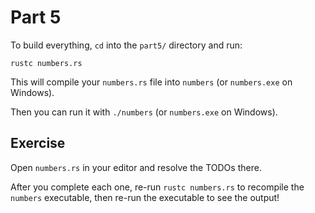 # Part 5

To build everything, `cd` into the `part5/` directory and run:

```shell
rustc numbers.rs
```

This will compile your `numbers.rs` file into `numbers` (or `numbers.exe` on Windows).

Then you can run it with `./numbers` (or `numbers.exe` on Windows).

## Exercise

Open `numbers.rs` in your editor and resolve the TODOs there.

After you complete each one, re-run `rustc numbers.rs` to
recompile the `numbers` executable, then re-run the executable to see the output!
